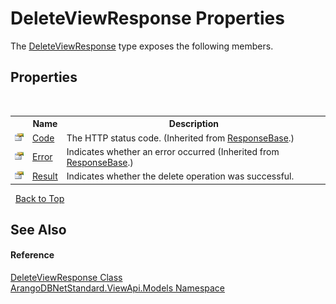 # DeleteViewResponse Properties
 

The <a href="f54a1370-232e-76ac-785e-549fd2ee578c">DeleteViewResponse</a> type exposes the following members.


## Properties
&nbsp;<table><tr><th></th><th>Name</th><th>Description</th></tr><tr><td>![Public property](media/pubproperty.gif "Public property")</td><td><a href="3fcccda8-c86e-cbc3-d0e1-5a17bc506d73">Code</a></td><td>
The HTTP status code.
 (Inherited from <a href="f21566b8-99a4-b769-234d-e36cc3e01fa7">ResponseBase</a>.)</td></tr><tr><td>![Public property](media/pubproperty.gif "Public property")</td><td><a href="a6f4b4ec-466c-5dd5-c6bd-6fdf2f35e06b">Error</a></td><td>
Indicates whether an error occurred
 (Inherited from <a href="f21566b8-99a4-b769-234d-e36cc3e01fa7">ResponseBase</a>.)</td></tr><tr><td>![Public property](media/pubproperty.gif "Public property")</td><td><a href="dd688e6c-b4ae-77ad-47c0-b68a9f059b89">Result</a></td><td>
Indicates whether the delete operation was successful.</td></tr></table>&nbsp;
<a href="#deleteviewresponse-properties">Back to Top</a>

## See Also


#### Reference
<a href="f54a1370-232e-76ac-785e-549fd2ee578c">DeleteViewResponse Class</a><br /><a href="23bbeb16-c099-4f2c-4dad-2e67e1a19df4">ArangoDBNetStandard.ViewApi.Models Namespace</a><br />